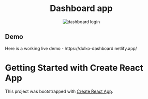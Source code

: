 <h1 align='center'>Dashboard app</h1>
<p align='center'><img src='https://github.com/dulko-dev/react_dashboard/blob/master/dashboard%20-%20screen.png' alt='dashboard login' title='dashboard' /></p>




<h2>Demo</h2> 
<p>Here is a working live demo - https://dulko-dashboard.netlify.app/</p>





# Getting Started with Create React App

This project was bootstrapped with [Create React App](https://github.com/facebook/create-react-app).
